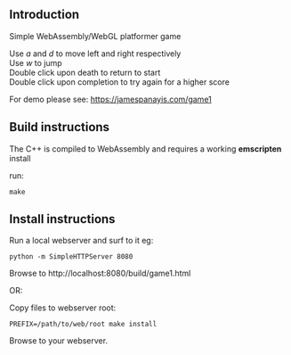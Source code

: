 ## Introduction

Simple WebAssembly/WebGL platformer game  
  
Use *a* and *d* to move left and right respectively  
Use *w* to jump  
Double click upon death to return to start  
Double click upon completion to try again for a higher score  
  
For demo please see: https://jamespanayis.com/game1

## Build instructions

The C++ is compiled to WebAssembly and requires a working **emscripten** install  
  
run:

	make


## Install instructions

Run a local webserver and surf to it eg:

	python -m SimpleHTTPServer 8080

Browse to http://localhost:8080/build/game1.html

OR:

Copy files to webserver root:

	PREFIX=/path/to/web/root make install
	
Browse to your webserver.

